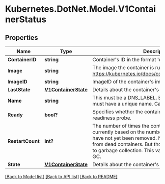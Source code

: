 # Kubernetes.DotNet.Model.V1ContainerStatus
## Properties

Name | Type | Description | Notes
------------ | ------------- | ------------- | -------------
**ContainerID** | **string** | Container&#39;s ID in the format &#39;docker://&lt;container_id&gt;&#39;. | [optional] 
**Image** | **string** | The image the container is running. More info: https://kubernetes.io/docs/concepts/containers/images | 
**ImageID** | **string** | ImageID of the container&#39;s image. | 
**LastState** | [**V1ContainerState**](V1ContainerState.md) | Details about the container&#39;s last termination condition. | [optional] 
**Name** | **string** | This must be a DNS_LABEL. Each container in a pod must have a unique name. Cannot be updated. | 
**Ready** | **bool?** | Specifies whether the container has passed its readiness probe. | 
**RestartCount** | **int?** | The number of times the container has been restarted, currently based on the number of dead containers that have not yet been removed. Note that this is calculated from dead containers. But those containers are subject to garbage collection. This value will get capped at 5 by GC. | 
**State** | [**V1ContainerState**](V1ContainerState.md) | Details about the container&#39;s current condition. | [optional] 

[[Back to Model list]](../README.md#documentation-for-models) [[Back to API list]](../README.md#documentation-for-api-endpoints) [[Back to README]](../README.md)

